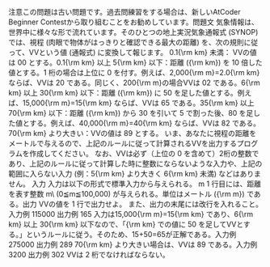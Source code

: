 注意この問題は古い問題です。過去問練習をする場合は、新しいAtCoder Beginner Contestから取り組むことをお勧めしています。問題文
気象情報は、世界中に様々な形で流れています。そのひとつの地上実況気象通報式 (SYNOP) では、視程 (肉眼で物体がはっきりと確認できる最大の距離) を、次の規則に従って、VVという値 (通報式) に変換して報じます。
0.1{\rm km} 未満： VVの値は 00 とする。0.1{\rm km} 以上 5{\rm km} 以下：距離 ({\rm km}) を 10 倍した値とする。1 桁の場合は上位に 0 を付す。例えば、2,000{\rm m}=2.0{\rm km} ならば、VVは 20 である。同じく、200{\rm m}の場合VVは 02 である。6{\rm km} 以上 30{\rm km} 以下：距離 ({\rm km}) に 50 を足した値とする。例えば、15,000{\rm m}=15{\rm km} ならば、VVは 65 である。35{\rm km} 以上 70{\rm km} 以下：距離 ({\rm km}) から 30 を引いて 5 で割った後、80 を足した値とする。例えば、40,000{\rm m}=40{\rm km} ならば、VVは 82 である。70{\rm km} より大きい：VVの値は 89 とする。
いま、あなたに視程の距離をメートルで与えるので、上記のルールに従って計算されるVVを出力するプログラムを作成してください。
なお、VVは必ず（上位の 0 を含めて）2桁の整数であり、上記のルールに従って計算した時に整数にならないような入力や、上記の範囲に入らない入力 (例：5{\rm km} より大きく 6{\rm km} 未満) などはありません。
入力
入力は以下の形式で標準入力から与えられる。
m
1 行目には、距離を表す整数 m\ (0≦m≦100,000) が与えられる。単位はメートル ({\rm m}) である。出力
VVの値を 1 行で出力せよ。
また、出力の末尾には改行を入れること。
入力例 115000
出力例 165
入力は15,000{\rm m}=15{\rm km} であり、6{\rm km} 以上 30{\rm km} 以下なので、「{\rm km} での値に 50 を足してVVとする。」というルールに従う。そのため、15+50=65が正解である。入力例 275000
出力例 289
70{\rm km} より大きい場合は、VVは 89 である。入力例 3200
出力例 302
VVは 2 桁でなければならない。